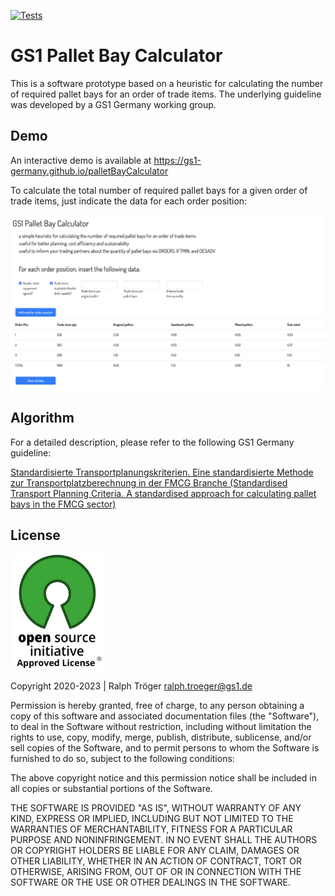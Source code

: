 [![Tests](https://github.com/gs1-germany/palletBayCalculator/actions/workflows/github-actions-npm-build.yml/badge.svg)](https://github.com/gs1-germany/palletBayCalculator/actions/workflows/github-actions-npm-build.yml)

# GS1 Pallet Bay Calculator

This is a software prototype based on a heuristic for calculating the number of required pallet bays for an order of trade items. The underlying guideline was developed by a GS1 Germany working group.

## Demo

An interactive demo is available at https://gs1-germany.github.io/palletBayCalculator

To calculate the total number of required pallet bays for a given order of trade items, just indicate the data for each order position:

![GS1 Pallet Bay Calculator Demo Tool ](images/palletBayCalculator.png)

## Algorithm

For a detailed description, please refer to the following GS1 Germany guideline:

[Standardisierte Transportplanungskriterien. Eine standardisierte Methode zur Transportplatzberechnung in der FMCG Branche (Standardised Transport Planning Criteria. A standardised approach for calculating pallet bays in the FMCG sector)](https://www.gs1-germany.de/gs1-standards/umsetzung/fachpublikationen/detailansicht/87664/)



## License

<img alt="MIT" style="border-width:0" src="/images/osi-badge.jpg" width="150px;"/><br />

Copyright 2020-2023 | Ralph Tröger <ralph.troeger@gs1.de>

Permission is hereby granted, free of charge, to any person obtaining a copy of this software and associated documentation files (the "Software"), to deal in the Software without restriction, including without limitation the rights to use, copy, modify, merge, publish, distribute, sublicense, and/or sell copies of the Software, and to permit persons to whom the Software is furnished to do so, subject to the following conditions:

The above copyright notice and this permission notice shall be included in all copies or substantial portions of the Software.

THE SOFTWARE IS PROVIDED "AS IS", WITHOUT WARRANTY OF ANY KIND, EXPRESS OR IMPLIED, INCLUDING BUT NOT LIMITED TO THE WARRANTIES OF MERCHANTABILITY, FITNESS FOR A PARTICULAR PURPOSE AND NONINFRINGEMENT. IN NO EVENT SHALL THE AUTHORS OR COPYRIGHT HOLDERS BE LIABLE FOR ANY CLAIM, DAMAGES OR OTHER LIABILITY, WHETHER IN AN ACTION OF CONTRACT, TORT OR OTHERWISE, ARISING FROM, OUT OF OR IN CONNECTION WITH THE SOFTWARE OR THE USE OR OTHER DEALINGS IN THE SOFTWARE.
